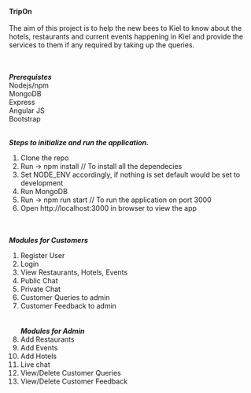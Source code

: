 <b>TripOn </b> <br/> <br/>
The aim of this project is to help the new bees to Kiel to know about the hotels, restaurants and 
current events happening in Kiel and provide the services to them if any required by taking up the queries.

<br/><br/><i><b>Prerequistes</b></i> <br/>
  Nodejs/npm <br/>
  MongoDB <br/> 
  Express <br/> 
  Angular JS<br/>
  Bootstrap<br/>
  <br/>
  
<i><b>Steps to initialize and run the application.</b></i><br/>
1. Clone the repo <br/>
2. Run -> npm install // To install all the dependecies <br/>
3. Set NODE_ENV accordingly, if nothing is set default would be set to development <br/>
4. Run MongoDB <br/>
6. Run -> npm run start // To run the application on port 3000 <br/>
7. Open http://localhost:3000 in browser to view the app <br/><br/><br/>

<i><b>Modules for Customers</b></i> <br/>
1. Register User<br/>
2. Login<br/>
3. View Restaurants, Hotels, Events<br/>
4. Public Chat<br/>
5. Private Chat<br/>
6. Customer Queries to admin <br/>
7. Customer Feedback to admin<br/>
<br/><br/>
<i><b>Modules for Admin</b></i> <br/>
1. Add Restaurants<br/>
2. Add Events<br/>
3. Add Hotels<br/>
4. Live chat<br/>
5. View/Delete Customer Queries<br/>
6. View/Delete Customer Feedback <br/>
<br/>












